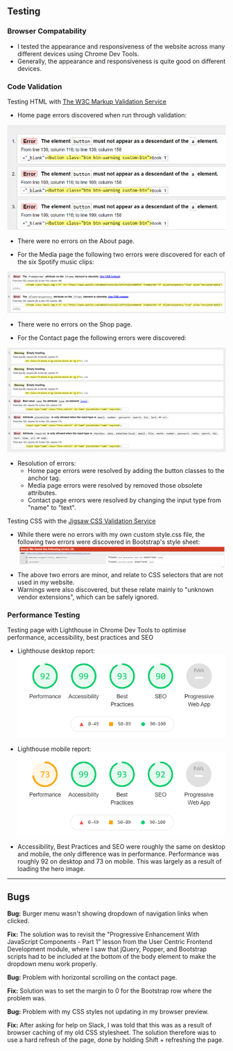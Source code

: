 ## Testing

### Browser Compatability

- I tested the appearance and responsiveness of the website across many different devices using Chrome Dev Tools.
- Generally, the appearance and responsiveness is quite good on different devices.

### Code Validation

Testing HTML with [The W3C Markup Validation Service ](https://validator.w3.org/)
- Home page errors discovered when run through validation:

![Home Page Errors](readme-images/home-page-errors.png)

- There were no errors on the About page.

- For the Media page the following two errors were discovered for each of the six Spotify music clips:

![Media Page Errors](readme-images/media-page-errors.PNG)

- There were no errors on the Shop page.

- For the Contact page the following errors were discovered:

![Contact Page Errors](readme-images/contact-page-errors.PNG)

- Resolution of errors:
    - Home page errors were resolved by adding the button classes to the anchor tag.
    - Media page errors were resolved by removed those obsolete attributes.
    - Contact page errors were resolved by changing the input type from "name" to "text".

Testing CSS with the [Jigsaw CSS Validation Service ](https://jigsaw.w3.org/css-validator/)
- While there were no errors with my own custom style.css file, the following two errors were discovered in Bootstrap's style sheet:
![CSS Error](readme-images/css-error.PNG)
- The above two errors are minor, and relate to CSS selectors that are not used in my website.
- Warnings were also discovered, but these relate mainly to "unknown vendor extensions", which can be safely ignored.

### Performance Testing

Testing page with Lighthouse in Chrome Dev Tools to optimise performance, accessibility, best practices and SEO
- Lighthouse desktop report:
![Lighthouse Desktop Report](readme-images/home-desktop-performance.PNG)

- Lighthouse mobile report:
![Lighthouse Mobile Report](readme-images/home-mobile-performance.PNG)

- Accessibility, Best Practices and SEO were roughly the same on desktop and mobile, the only difference was in performance. Performance was roughly 92 on desktop and 73 on mobile. This was largely as a result of loading the hero image.

---
## Bugs
**Bug:** Burger menu wasn't showing dropdown of navigation links when clicked.

**Fix:** The solution was to revisit the "Progressive Enhancement With JavaScript Components - Part 1" lesson from the User Centric Frontend Development module, where I saw that jQuery, Popper, and Bootstrap scripts had to be included at the bottom of the body element to make the dropdown menu work properly.

**Bug:** Problem with horizontal scrolling on the contact page.

**Fix:** Solution was to set the margin to 0 for the Bootstrap row where the problem was.

**Bug:** Problem with my CSS styles not updating in my browser preview.

**Fix:** After asking for help on Slack, I was told that this was as a result of browser caching of my old CSS stylesheet. The solution therefore was to use a hard refresh of the page, done by holding Shift + refreshing the page.